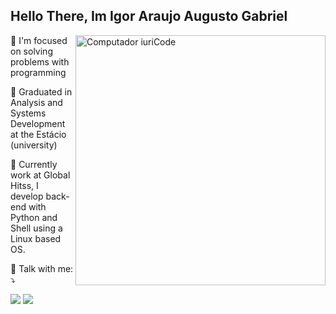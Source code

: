 ## Hello There, Im Igor Araujo Augusto Gabriel

<img src="https://raw.githubusercontent.com/MicaelliMedeiros/micaellimedeiros/master/image/computer-illustration.png" min-width="400px" max-width="400px" width="400px" align="right" alt="Computador iuriCode">
<p align="left"> 
  🚀 I'm focused on solving problems with programming
</p>

<p align="left">
  📖 Graduated in Analysis and Systems Development at the Estácio (university)
</p>
 
<p align="left">
  💼 Currently work at Global Hitss, I develop back-end with Python and Shell using a Linux based OS.
</p>

<p align="left">
  💌 Talk with me: ⤵️
</p>

<p align="left">
  <a  href="mailto:igor.aag77@gmail.com" alt="Gmail">
  <img src="https://img.shields.io/badge/-Hotmail-0f6cbd?style=flat-square&labelColor=0f6cbd&logo=gmail&logoColor=white" /></a>

  <a href="https://www.linkedin.com/in/igor-araujo-ag">
  <img src="https://img.shields.io/badge/-Linkedin-0e76a8?style=flat-square&logo=Linkedin&logoColor=white&link" /></a>
